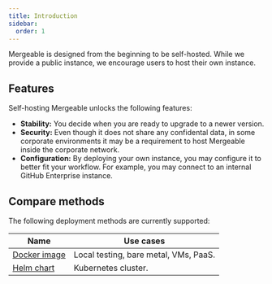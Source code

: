 ```yaml
---
title: Introduction
sidebar:
  order: 1
---
```


Mergeable is designed from the beginning to be self-hosted.
While we provide a public instance, we encourage users to host their own instance.

## Features

Self-hosting Mergeable unlocks the following features:

- **Stability:** You decide when you are ready to upgrade to a newer version.
- **Security:** Even though it does not share any confidental data, in some corporate environments it may be a requirement to host Mergeable inside the corporate network.
- **Configuration:** By deploying your own instance, you may configure it to better fit your workflow.
  For example, you may connect to an internal GitHub Enterprise instance.

## Compare methods

The following deployment methods are currently supported:

| Name                     | Use cases                             |
| ------------------------ | ------------------------------------- |
| [Docker image](./docker) | Local testing, bare metal, VMs, PaaS. |
| [Helm chart](./helm)     | Kubernetes cluster.                   |
